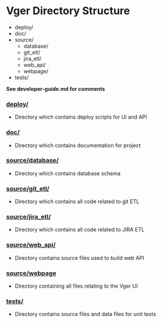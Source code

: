 # Vger Directory Structure
- deploy/
- doc/
- source/
  - database/
  - git_etl/
  - jira_etl/
  - web_api/
  - webpage/
- tests/

**See developer-guide.md for comments**
<!-- attach links to all the github markdown files from the master tree before the reminaing part of the URL provided -->
### [deploy/](/deploy)
* Directory which contains deploy scripts for UI and API
### [doc/](/doc)
* Directory which contains documentation for project
### [source/database/](/database)
* Directory which contains database schema
### [source/git_etl/](/source/git_etl)
* Directory which contains all code related to git ETL
### [source/jira_etl/](/source/jira_etl)
* Directory which contains all code related to JIRA ETL
### [source/web_api/](/source/web_api)
* Directory contains source files used to build web API 
### [source/webpage](/source/webpage)
* Directory containing all files relating to the Vger UI
### [tests/](/tests)
* Directory contains source files and data files for unit tests
